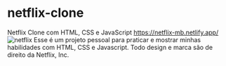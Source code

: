 # netflix-clone
Netflix Clone com HTML, CSS e JavaScript
https://netflix-mb.netlify.app/
![netflix](https://user-images.githubusercontent.com/118431332/206998987-013e2d67-861c-4504-90f2-51ae4fdf7ad2.jpg)
Esse é um projeto pessoal para praticar e mostrar minhas habilidades com HTML, CSS e Javascript.
Todo design e marca são de direito da Netflix, Inc.
